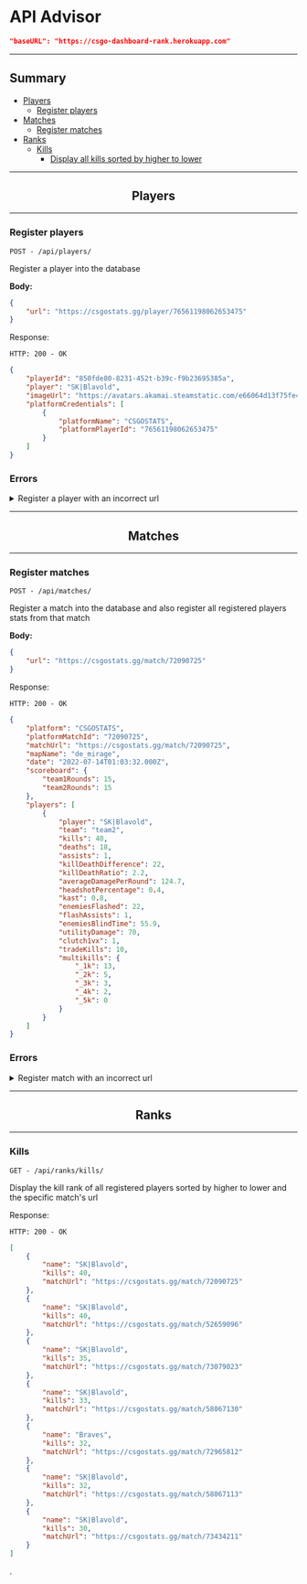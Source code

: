 # API Advisor

```json
"baseURL": "https://csgo-dashboard-rank.herokuapp.com"
```
---
## Summary
- [Players](#players)
  - [Register players](#register-players)
- [Matches](#matches)
  - [Register matches](#register-matches)
- [Ranks](#ranks)
  - [Kills](#rank-kills)
    - [Display all kills sorted by higher to lower](#rank-kills-sorted)  

---
## <center>**Players** <a name="players"></a></center>
---

### Register players <a name="register-players"></a>

```
POST - /api/players/
```
Register a player into the database

**Body:**
```json
{
	"url": "https://csgostats.gg/player/76561198062653475"
}
```
Response:
```
HTTP: 200 - OK
```
```json
{
	"playerId": "850fde80-8231-452t-b39c-f9b23695385a",
	"player": "SK|Blavold",
	"imageUrl": "https://avatars.akamai.steamstatic.com/e66064d13f75fe43da64fce740ac29a217f9fd6a_full.jpg",
	"platformCredentials": [
		{
			"platformName": "CSGOSTATS",
			"platformPlayerId": "76561198062653475"
		}
	]
}
```
### Errors
<details>
<summary>Register a player with an incorrect url</summary> <a name="register-player-with-incorrect-url"></a>

**Body:**
```json
{
	"url": "https://csgostats.gg/matches/76561198382398436"
}
```
Response:
```
HTTP: 400 - BAD REQUEST
```
```json
{
	"status": "error",
	"code": 400,
	"message": {
		"error": "Invalid url received"
	}
}
```
</details>

---
## <center>**Matches** <a name="cities"></a></center>
---
### Register matches <a name="register-matches"></a>

```
POST - /api/matches/
```

Register a match into the database and also register all registered players stats from that match

**Body:**
```json
{
	"url": "https://csgostats.gg/match/72090725"
}
```
Response:
```
HTTP: 200 - OK
```
```json
{
	"platform": "CSGOSTATS",
	"platformMatchId": "72090725",
	"matchUrl": "https://csgostats.gg/match/72090725",
	"mapName": "de_mirage",
	"date": "2022-07-14T01:03:32.000Z",
	"scoreboard": {
		"team1Rounds": 15,
		"team2Rounds": 15
	},
	"players": [
		{
			"player": "SK|Blavold",
			"team": "team2",
			"kills": 40,
			"deaths": 18,
			"assists": 1,
			"killDeathDifference": 22,
			"killDeathRatio": 2.2,
			"averageDamagePerRound": 124.7,
			"headshotPercentage": 0.4,
			"kast": 0.8,
			"enemiesFlashed": 22,
			"flashAssists": 1,
			"enemiesBlindTime": 55.9,
			"utilityDamage": 70,
			"clutch1vx": 1,
			"tradeKills": 10,
			"multikills": {
				"_1k": 13,
				"_2k": 5,
				"_3k": 3,
				"_4k": 2,
				"_5k": 0
			}
		}
	]
}
```
### Errors
<details>
<summary>Register match with an incorrect url</summary> <a name="register-match-with-incorrect-url"></a>

**Body:**
```json
{
	"url": "https://csgostats.gg/matches/72090725"
}
```
Response:
```
HTTP: 400 - BAD REQUEST
```
```json
{
	"status": "error",
	"code": 400,
	"message": {
		"error": "Invalid url received"
	}
}
```
</details>

---
## <center>**Ranks** <a name="ranks"></a></center>
---
### Kills <a name="rank-kills"></a>

```
GET - /api/ranks/kills/
```

Display the kill rank of all registered players sorted by higher to lower and the specific match's url

Response:
```
HTTP: 200 - OK
```
```json
[
	{
		"name": "SK|Blavold",
		"kills": 40,
		"matchUrl": "https://csgostats.gg/match/72090725"
	},
	{
		"name": "SK|Blavold",
		"kills": 40,
		"matchUrl": "https://csgostats.gg/match/52659096"
	},
	{
		"name": "SK|Blavold",
		"kills": 35,
		"matchUrl": "https://csgostats.gg/match/73079023"
	},
	{
		"name": "SK|Blavold",
		"kills": 33,
		"matchUrl": "https://csgostats.gg/match/58067130"
	},
	{
		"name": "Braves",
		"kills": 32,
		"matchUrl": "https://csgostats.gg/match/72965812"
	},
	{
		"name": "SK|Blavold",
		"kills": 32,
		"matchUrl": "https://csgostats.gg/match/58067113"
	},
	{
		"name": "SK|Blavold",
		"kills": 30,
		"matchUrl": "https://csgostats.gg/match/73434211"
	}
]
```
.